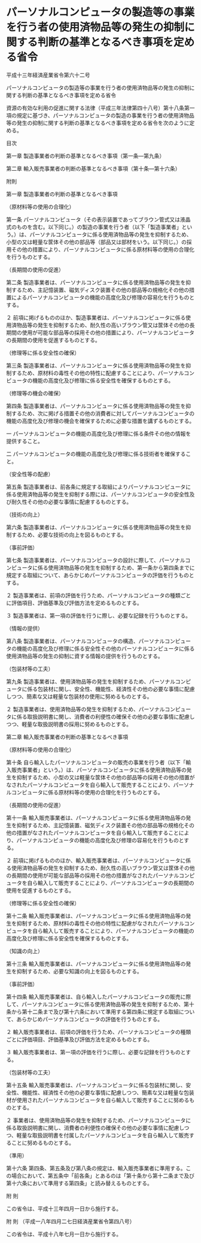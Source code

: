 # パーソナルコンピュータの製造等の事業を行う者の使用済物品等の発生の抑制に関する判断の基準となるべき事項を定める省令

平成十三年経済産業省令第六十二号

パーソナルコンピュータの製造等の事業を行う者の使用済物品等の発生の抑制に関する判断の基準となるべき事項を定める省令

資源の有効な利用の促進に関する法律（平成三年法律第四十八号）第十八条第一項の規定に基づき、パーソナルコンピュータの製造の事業を行う者の使用済物品等の発生の抑制に関する判断の基準となるべき事項を定める省令を次のように定める。

目次

第一章 製造事業者の判断の基準となるべき事項（第一条―第九条）

第二章 輸入販売事業者の判断の基準となるべき事項（第十条―第十六条）

附則

第一章 製造事業者の判断の基準となるべき事項

（原材料等の使用の合理化）

第一条 パーソナルコンピュータ（その表示装置であってブラウン管式又は液晶式のものを含む。以下同じ。）の製造の事業を行う者（以下「製造事業者」という。）は、パーソナルコンピュータに係る使用済物品等の発生を抑制するため、小型の又は軽量な筐体その他の部品等（部品又は部材をいう。以下同じ。）の採用その他の措置により、パーソナルコンピュータに係る原材料等の使用の合理化を行うものとする。

（長期間の使用の促進）

第二条 製造事業者は、パーソナルコンピュータに係る使用済物品等の発生を抑制するため、主記憶装置、磁気ディスク装置その他の部品等の規格化その他の措置によるパーソナルコンピュータの機能の高度化及び修理の容易化を行うものとする。

２ 前項に掲げるもののほか、製造事業者は、パーソナルコンピュータに係る使用済物品等の発生を抑制するため、耐久性の高いブラウン管又は筐体その他の長期間の使用が可能な部品等の採用その他の措置により、パーソナルコンピュータの長期間の使用を促進するものとする。

（修理等に係る安全性の確保）

第三条 製造事業者は、パーソナルコンピュータに係る使用済物品等の発生を抑制するため、原材料の毒性その他の特性に配慮することにより、パーソナルコンピュータの機能の高度化及び修理に係る安全性を確保するものとする。

（修理等の機会の確保）

第四条 製造事業者は、パーソナルコンピュータに係る使用済物品等の発生を抑制するため、次に掲げる措置その他の消費者に対してパーソナルコンピュータの機能の高度化及び修理の機会を確保するために必要な措置を講ずるものとする。

一 パーソナルコンピュータの機能の高度化及び修理に係る条件その他の情報を提供すること。

二 パーソナルコンピュータの機能の高度化及び修理に係る技術者を確保すること。

（安全性等の配慮）

第五条 製造事業者は、前各条に規定する取組によりパーソナルコンピュータに係る使用済物品等の発生を抑制する際には、パーソナルコンピュータの安全性及び耐久性その他の必要な事情に配慮するものとする。

（技術の向上）

第六条 製造事業者は、パーソナルコンピュータに係る使用済物品等の発生を抑制するため、必要な技術の向上を図るものとする。

（事前評価）

第七条 製造事業者は、パーソナルコンピュータの設計に際して、パーソナルコンピュータに係る使用済物品等の発生を抑制するため、第一条から第四条までに規定する取組について、あらかじめパーソナルコンピュータの評価を行うものとする。

２ 製造事業者は、前項の評価を行うため、パーソナルコンピュータの種類ごとに評価項目、評価基準及び評価方法を定めるものとする。

３ 製造事業者は、第一項の評価を行うに際し、必要な記録を行うものとする。

（情報の提供）

第八条 製造事業者は、パーソナルコンピュータの構造、パーソナルコンピュータの機能の高度化及び修理に係る安全性その他のパーソナルコンピュータに係る使用済物品等の発生の抑制に資する情報の提供を行うものとする。

（包装材等の工夫）

第九条 製造事業者は、使用済物品等の発生を抑制するため、パーソナルコンピュータに係る包装材に関し、安全性、機能性、経済性その他の必要な事情に配慮しつつ、簡素な又は軽量な包装材の使用に努めるものとする。

２ 製造事業者は、使用済物品等の発生を抑制するため、パーソナルコンピュータに係る取扱説明書に関し、消費者の利便性の確保その他の必要な事情に配慮しつつ、軽量な取扱説明書の採用に努めるものとする。

第二章 輸入販売事業者の判断の基準となるべき事項

（原材料等の使用の合理化）

第十条 自ら輸入したパーソナルコンピュータの販売の事業を行う者（以下「輸入販売事業者」という。）は、パーソナルコンピュータに係る使用済物品等の発生を抑制するため、小型の又は軽量な筐体その他の部品等の採用その他の措置がなされたパーソナルコンピュータを自ら輸入して販売することにより、パーソナルコンピュータに係る原材料等の使用の合理化を行うものとする。

（長期間の使用の促進）

第十一条 輸入販売事業者は、パーソナルコンピュータに係る使用済物品等の発生を抑制するため、主記憶装置、磁気ディスク装置その他の部品等の規格化その他の措置がなされたパーソナルコンピュータを自ら輸入して販売することにより、パーソナルコンピュータの機能の高度化及び修理の容易化を行うものとする。

２ 前項に掲げるもののほか、輸入販売事業者は、パーソナルコンピュータに係る使用済物品等の発生を抑制するため、耐久性の高いブラウン管又は筐体その他の長期間の使用が可能な部品等の採用その他の措置がなされたパーソナルコンピュータを自ら輸入して販売することにより、パーソナルコンピュータの長期間の使用を促進するものとする。

（修理等に係る安全性の確保）

第十二条 輸入販売事業者は、パーソナルコンピュータに係る使用済物品等の発生を抑制するため、原材料の毒性その他の特性に配慮がなされたパーソナルコンピュータを自ら輸入して販売することにより、パーソナルコンピュータの機能の高度化及び修理に係る安全性を確保するものとする。

（知識の向上）

第十三条 輸入販売事業者は、パーソナルコンピュータに係る使用済物品等の発生を抑制するため、必要な知識の向上を図るものとする。

（事前評価）

第十四条 輸入販売事業者は、自ら輸入したパーソナルコンピュータの販売に際して、パーソナルコンピュータに係る使用済物品等の発生を抑制するため、第十条から第十二条まで及び第十六条において準用する第四条に規定する取組について、あらかじめパーソナルコンピュータの評価を行うものとする。

２ 輸入販売事業者は、前項の評価を行うため、パーソナルコンピュータの種類ごとに評価項目、評価基準及び評価方法を定めるものとする。

３ 輸入販売事業者は、第一項の評価を行うに際し、必要な記録を行うものとする。

（包装材等の工夫）

第十五条 輸入販売事業者は、パーソナルコンピュータに係る包装材に関し、安全性、機能性、経済性その他の必要な事情に配慮しつつ、簡素な又は軽量な包装材が使用されたパーソナルコンピュータを自ら輸入して販売することに努めるものとする。

２ 事業者は、使用済物品等の発生を抑制するため、パーソナルコンピュータに係る取扱説明書に関し、消費者の利便性の確保その他の必要な事情に配慮しつつ、軽量な取扱説明書を付属したパーソナルコンピュータを自ら輸入して販売することに努めるものとする。

（準用）

第十六条 第四条、第五条及び第八条の規定は、輸入販売事業者に準用する。この場合において、第五条中「前各条」とあるのは「第十条から第十二条まで及び第十六条において準用する第四条」と読み替えるものとする。

附 則

この省令は、平成十三年四月一日から施行する。

附 則 （平成一八年四月二七日経済産業省令第四八号）

この省令は、平成十八年七月一日から施行する。
